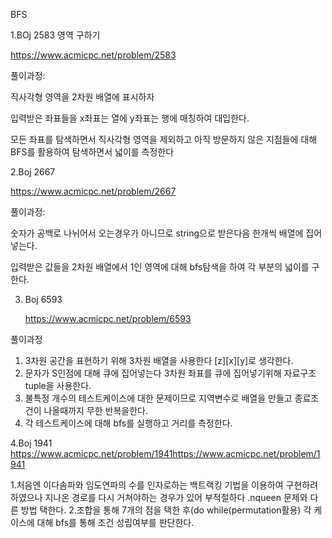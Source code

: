 BFS

1.BOj 2583 영역 구하기

https://www.acmicpc.net/problem/2583

풀이과정:

직사각형 영역을 2차원 배열에 표시하자

입력받은 좌표들을 x좌표는 열에 y좌표는 행에 매칭하여 대입한다.

모든 좌표를 탐색하면서 직사각형 영역을 제외하고 아직 방문하지 않은 지점들에 대해 BFS를 활용하여 탐색하면서 넓이를 측정한다

2.Boj 2667

https://www.acmicpc.net/problem/2667

풀이과정:

숫자가 공백로 나뉘어서 오는경우가 아니므로 string으로 받은다음 한개씩 배열에 집어넣는다.

입력받은 값들을  2차원 배열에서 1인 영역에 대해 bfs탐색을 하여 각 부분의 넓이를 구한다.  

3. Boj 6593

   https://www.acmicpc.net/problem/6593

풀이과정

1. 3차원 공간을 표현하기 위해 3차원 배열을 사용한다 [z][x][y]로 생각한다.
2.  문자가 S인점에 대해 큐에 집어넣는다 3차원 좌표를 큐에 집어넣기위해 자료구조 tuple을 사용한다.
3.   불특정 개수의 테스트케이스에 대한 문제이므로 지역변수로 배열을 만들고 종료조건이 나올때까지 무한 반복을한다.
4.   각 테스트케이스에 대해 bfs를 실행하고 거리를 측정한다.

4.Boj 1941
https://www.acmicpc.net/problem/1941https://www.acmicpc.net/problem/1941

1.처음엔 이다솜파와 임도연파의 수를 인자로하는  백트랙킹 기법을 이용하여 구현하려 하였으나 지나온 경로를 다시 거쳐야하는 경우가 있어 부적절하다 .nqueen 문제와 다른 방법 택한다.
2.조합을 통해 7개의 점을 택한 후(do while(permutation활용) 각 케이스에 대해 bfs를 통해 조건 성립여부를 판단한다. 
   
